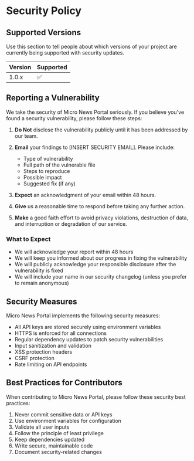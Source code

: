 # Security Policy

## Supported Versions

Use this section to tell people about which versions of your project are currently being supported with security updates.

| Version | Supported          |
| ------- | ------------------ |
| 1.0.x   | :white_check_mark: |

## Reporting a Vulnerability

We take the security of Micro News Portal seriously. If you believe you've found a security vulnerability, please follow these steps:

1. **Do Not** disclose the vulnerability publicly until it has been addressed by our team.

2. **Email** your findings to [INSERT SECURITY EMAIL]. Please include:
   - Type of vulnerability
   - Full path of the vulnerable file
   - Steps to reproduce
   - Possible impact
   - Suggested fix (if any)

3. **Expect** an acknowledgment of your email within 48 hours.

4. **Give** us a reasonable time to respond before taking any further action.

5. **Make** a good faith effort to avoid privacy violations, destruction of data, and interruption or degradation of our service.

### What to Expect

- We will acknowledge your report within 48 hours
- We will keep you informed about our progress in fixing the vulnerability
- We will publicly acknowledge your responsible disclosure after the vulnerability is fixed
- We will include your name in our security changelog (unless you prefer to remain anonymous)

## Security Measures

Micro News Portal implements the following security measures:

- All API keys are stored securely using environment variables
- HTTPS is enforced for all connections
- Regular dependency updates to patch security vulnerabilities
- Input sanitization and validation
- XSS protection headers
- CSRF protection
- Rate limiting on API endpoints

## Best Practices for Contributors

When contributing to Micro News Portal, please follow these security best practices:

1. Never commit sensitive data or API keys
2. Use environment variables for configuration
3. Validate all user inputs
4. Follow the principle of least privilege
5. Keep dependencies updated
6. Write secure, maintainable code
7. Document security-related changes 